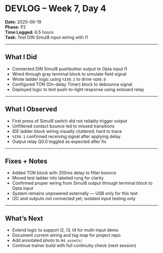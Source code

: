 # DEVLOG – Week 7, Day 4

**Date:** 2025-06-19  
**Phase:** P2  
**Time Logged:** 6.5 hours  
**Task:** Test DIN Simul8 input wiring with I1

---

## What I Did
- Connected DIN Simul8 pushbutton output to Opta input I1
- Wired through gray terminal block to simulate field signal
- Wrote ladder logic using `%IX0.1` to drive `%QX0.0`
- Configured TON (On-delay Timer) block to debounce signal
- Deployed logic to test push-to-light response using onboard relay

---

## What I Observed
- First press of Simul8 switch did not reliably trigger output
- Unfiltered contact bounce led to missed transitions
- IDE ladder block wiring visually cluttered; hard to trace
- `%IX0.1` confirmed receiving signal after applying delay
- Output relay Q0.0 toggled as expected after fix

---

## Fixes + Notes
- Added TON block with 200ms delay to filter bounce
- Moved test ladder into labeled rung for clarity
- Confirmed proper wiring from Simul8 output through terminal block to Opta input
- System remains unpowered externally — USB only for this test
- I2C and outputs not connected yet; isolated input testing only

---

## What’s Next
- Extend logic to support I2, I3, I4 for multi-input demo
- Document current wiring and tag map for project repo
- Add annotated photo to `04_assets/`
- Continue trainer build with full continuity check (next session)
